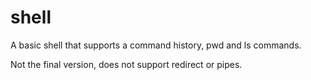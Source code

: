 # shell
A basic shell that supports a command history, pwd and ls commands.

Not the final version, does not support redirect or pipes.
